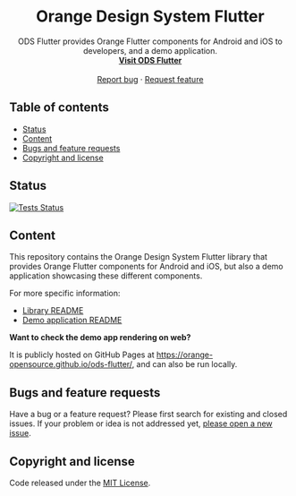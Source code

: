 <h1 align="center">Orange Design System Flutter</h1>

<p align="center">
  ODS Flutter provides Orange Flutter components for Android and iOS to developers, and a demo application.
  <br>
  <a href="https://orange-opensource.github.io/ods-flutter"><strong>Visit ODS Flutter</strong></a>
  <br>
  <br>
  <a href="https://github.com/Orange-OpenSource/ods-flutter/issues/new?assignees=B3nz01d&labels=%F0%9F%90%9E%20bug%2C%F0%9F%94%8D%20triage&template=bug_report.yml&title=[Bug]%3A+Bug+Summary">Report bug</a>
  ·
  <a href="https://github.com/Orange-OpenSource/ods-flutter/issues/new?assignees=B3nz01d&labels=feature%2C%F0%9F%94%8D%20triage&template=feature_request.yml&title=[feature]%3A+">Request feature</a>
</p>

## Table of contents

- [Status](#status)
- [Content](#content)
- [Bugs and feature requests](#bugs-and-feature-requests)
- [Copyright and license](#copyright-and-license)

## Status

[![Tests Status](https://img.shields.io/github/actions/workflow/status/Orange-OpenSource/ods-flutter/tests.yml?branch=main&label=Flutter%20Tests&logo=github)](https://github.com/Orange-OpenSource/ods-flutter/actions/workflows/tests.yml?query=branch%3Amain)

## Content

This repository contains the Orange Design System Flutter library that provides Orange Flutter components for Android and iOS, but also a demo application showcasing these different components.

For more specific information:
* [Library README](https://github.com/Orange-OpenSource/ods-flutter/blob/main/lib/README.md)
* [Demo application README](https://github.com/Orange-OpenSource/ods-flutter/blob/main/app/README.md)

**Want to check the demo app rendering on web?**

It is publicly hosted on GitHub Pages at https://orange-opensource.github.io/ods-flutter/, and can also be run locally.

## Bugs and feature requests

Have a bug or a feature request? Please first search for existing and closed issues. If your problem or idea is not addressed yet, [please open a new issue](https://github.com/Orange-OpenSource/ods-flutter/issues/new/choose).

## Copyright and license

Code released under the [MIT License](https://github.com/Orange-OpenSource/ods-flutter/blob/main/LICENSE).
